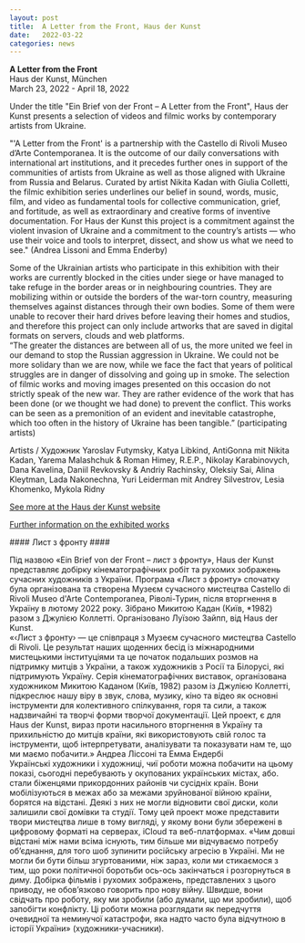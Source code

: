 ```yaml
---
layout: post
title:  A Letter from the Front, Haus der Kunst
date:   2022-03-22
categories: news
---
```


<section markdown="1" class="EN">

**A Letter from the Front** <br>
Haus der Kunst, München<br>
March 23, 2022 - April 18, 2022
<br>

Under the title "Ein Brief von der Front – A Letter from the Front", Haus der Kunst presents a selection of videos and filmic works by contemporary artists from Ukraine.
<br>

"'A Letter from the Front' is a partnership with the Castello di Rivoli Museo d’Arte Contemporanea. It is the outcome of our daily conversations with international art institutions, and it precedes further ones in support of the communities of artists from Ukraine as well as those aligned with Ukraine from Russia and Belarus. Curated by artist Nikita Kadan with Giulia Colletti, the filmic exhibition series underlines our belief in sound, words, music, film, and video as fundamental tools for collective communication, grief, and fortitude, as well as extraordinary and creative forms of inventive documentation. For Haus der Kunst this project is a commitment against the violent invasion of Ukraine and a commitment to the country’s artists — who use their voice and tools to interpret, dissect, and show us what we need to see." (Andrea Lissoni and Emma Enderby)
<br>

Some of the Ukrainian artists who participate in this exhibition with their works are currently blocked in the cities under siege or have managed to take refuge in the border areas or in neighbouring countries. They are mobilizing within or outside the borders of the war-torn country, measuring themselves against distances through their own bodies. Some of them were unable to recover their hard drives before leaving their homes and studios, and therefore this project can only include artworks that are saved in digital formats on servers, clouds and web platforms.
<br>
“The greater the distances are between all of us, the more united we feel in our demand to stop the Russian aggression in Ukraine. We could not be more solidary than we are now, while we face the fact that years of political struggles are in danger of dissolving and going up in smoke. The selection of filmic works and moving images presented on this occasion do not strictly speak of the new war. They are rather evidence of the work that has been done (or we thought we had done) to prevent the conflict. This works can be seen as a premonition of an evident and inevitable catastrophe, which too often in the history of Ukraine has been tangible.” (participating artists)
<br>

Artists / Художник
Yaroslav Futymsky, Katya Libkind, AntiGonna mit Nikita Kadan, Yarema Malashchuk & Roman Himey, R.E.P., Nikolay Karabinovych, Dana Kavelina, Daniil Revkovsky & Andriy Rachinsky, Oleksiy Sai, Alina Kleytman, Lada Nakonechna, Yuri Leiderman mit Andrey Silvestrov, Lesia Khomenkо, Mykola Ridny
<br>

[See more at the Haus der Kunst website](https://www.hausderkunst.de/en/eintauchen/ein-brief-von-der-front)
<br>

[Further information on the exhibited works](https://d2hi6w5g1vcm9d.cloudfront.net/exhibitions/A-Letter-from-the-Front_EN_Print-Out.pdf?mtime=20220323122543)

</section>

<section markdown="1" class="UKR">
#### Лист з фронту ####

Під назвoю «Ein Brief von der Front – лист з фронту», Haus der Kunst представляє добірку кінематографічних робіт та рухомих зображень сучасних художників з України. Програма «Лист з фронту» спочатку була організованa та створена Музеєм сучасного мистецтва Castello di Rivoli Museo d'Arte Contemporanea, Ріволі-Турин, після вторгнення в Україну в лютому 2022 року. Зібранo Микитoю Кадан (Київ, *1982) разом з Джулією Коллетті. Організовано Луїзою Зайпп, від Haus der Kunst.
<br>
«‹Лист з фронту› — це співпраця з Музеєм сучасного мистецтва Castello di Rivoli. Це результат наших щоденних бесід із міжнародними мистецькими інституціями та це початок подальших розмов на підтримку митців з України, а також художників з Росії та Білорусі, які підтримують Україну. Серія кінематографічних виставок, організована художником Микитою Каданом (Київ, 1982) разом із Джулією Коллетті, підкреслює нашу віру в звук, слова, музику, кіно та відео як основні інструменти для колективного спілкування, горя та сили, а також надзвичайні та творчі форми творчої документації. Цей проект, є для Haus der Kunst, вираз проти насильного вторгнення в Україну та прихильністю до митців країни, які використовують свій голос та інструменти, щоб інтерпретувати, аналізувати та показувати нам те, що ми маємо побачити.» Андреа Ліссоні та Емма Ендербі
<br>
Українські xудожники i xудожницi, чиї роботи можна побачити на цьому показі, сьогодні перебувають у окупованих українських містах, або. стали біженцями прикордонних районів чи сусідніх країн. Вони мобілізуються в межах або за межами зруйнованої війною країни, борятся на відстані. Деякі з них не могли відновити свої диски, коли залишили свої домівки та студії. Тому цей проект може представити твори мистецтва лише в тому вигляді, у якому вони були збережені в цифровому форматі на серверах, iCloud та веб-платформах.
«Чим довшi відстані між нами всіма icнують, тим більше ми відчуваємо потребу об’єднання, для тoго шoб зупинити російську агресію в Україні. Ми не могли би бути більш згуртованими, ніж зараз, коли ми стикаємося з тим, що роки політичної боротьби ось-ось закінчаться і розгорнуться в диму. Добірка фільмів і рухомих зображень, представлених з цього приводу, не обов’язково говорить про нову війну. Швидше, вони свідчать про роботу, яку ми зробили (або думали, що ми зробили), щоб запобігти конфлікту. Ці роботи можна розглядати як передчуття очевидної та неминучої катастрофи, яка надто часто була відчутною в історії України» (художники-учасники).
</section>
